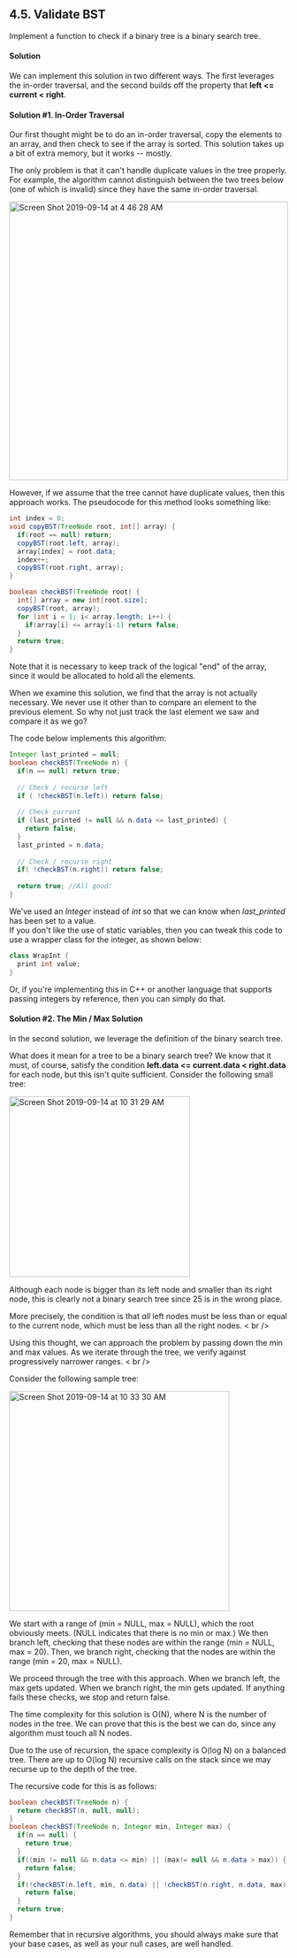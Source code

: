 ## 4.5. Validate BST

Implement a function to check if a binary tree is a binary search tree.

#### Solution

We can implement this solution in two different ways. The first leverages the in-order traversal, 
and the second builds off the property that **left <= current < right**.

#### Solution #1. In-Order Traversal

Our first thought might be to do an in-order traversal, copy the elements to an array, and then check to see
if the array is sorted. This solution takes up a bit of extra memory, but it works -- mostly. <br />

The only problem is that it can't handle duplicate values in the tree properly. For example, the algorithm
cannot distinguish between the two trees below (one of which is invalid) since they have the same in-order traversal.

<img width="504" alt="Screen Shot 2019-09-14 at 4 46 28 AM" src="https://user-images.githubusercontent.com/46575719/64907021-47d99a80-d6a2-11e9-8483-20766b61ffaa.png">

However, if we assume that the tree cannot have duplicate values, then this approach works. The pseudocode for this method looks something like:

```java
int index = 0;
void copyBST(TreeNode root, int[] array) {
  if(root == null) return;
  copyBST(root.left, array);
  array[index] = root.data;
  index++;
  copyBST(root.right, array);
}

boolean checkBST(TreeNode root) {
  int[] array = new int[root.size];
  copyBST(root, array);
  for (int i = 1; i< array.length; i++) {
    if(array[i] <= array[i-1] return false;
  }
  return true;
}

```

Note that it is necessary to keep track of the logical "end" of the array, since it would be allocated to 
hold all the elements. <br />

When we examine this solution, we find that the array is not actually necessary. We never use it other than to compare an element to the previous element. So why not just track the last element we saw and compare it as we go? <br />

The code below implements this algorithm:
```java
Integer last_printed = null;
boolean checkBST(TreeNode n) {
  if(n == null) return true;
  
  // Check / recurse left
  if ( !checkBST(n.left)) return false;
  
  // Check current 
  if (last_printed != null && n.data <= last_printed) {
    return false;
  }
  last_printed = n.data;
  
  // Check / recurse right
  if( !checkBST(n.right)) return false;
  
  return true; //All good!
}

```
We've used an *Integer* instead of *int* so that we can know when *last_printed* has been set to a value. <br />
If you don't like the use of static variables, then you can tweak this code to use a wrapper class for the integer, as shown below: 
```java
class WrapInt {
  print int value;
}
```
Or, if you're implementing this in C++ or another language that supports passing integers by reference, then you can simply do that. 



#### Solution #2. The Min / Max Solution

In the second solution, we leverage the definition of the binary search tree. <br />

What does it mean for a tree to be a binary search tree? We know that it must, of course, satisfy the condition **left.data <= current.data < right.data** for each node, but this isn't quite sufficient. Consider the following small tree:


<img width="327" alt="Screen Shot 2019-09-14 at 10 31 29 AM" src="https://user-images.githubusercontent.com/46575719/64910342-183e8880-d6ca-11e9-833b-9511b4d51523.png">

Although each node is bigger than its left node and smaller than its right node, this is clearly not a binary search tree since 25 is in the wrong place. <br />

More precisely, the condition is that *all* left nodes must be less than or equal to the current node, which must be less than all the right nodes. < br />

Using this thought, we can approach the problem by passing down the min and max values. As we iterate through the tree, we verify against progressively narrower ranges. < br />

Consider the following sample tree:

<img width="398" alt="Screen Shot 2019-09-14 at 10 33 30 AM" src="https://user-images.githubusercontent.com/46575719/64910364-605dab00-d6ca-11e9-8545-ae3bf424c6f8.png">

We start with a range of (min = NULL, max = NULL), which the root obviously meets. (NULL indicates that there is no min or max.) We then branch left, checking that these nodes are within the range (min = NULL, max = 20). Then, we branch right, checking that the nodes are within the range (min = 20, max = NULL). <br />

We proceed through the tree with this approach. When we branch left, the max gets updated. When we branch right, the min gets updated. If anything fails these checks, we stop and return false.  <br />

The time complexity for this solution is O(N), where N is the number of nodes in the tree. We can prove that this is the best we can do, since any algorithm must touch all N nodes. <br />

Due to the use of recursion, the space complexity is O(log N) on a balanced tree. There are up to O(log N) recursive calls on the stack since we may recurse up to the depth of the tree. <br />

The recursive code for this is as follows:
```java
boolean checkBST(TreeNode n) {
  return checkBST(n, null, null);  
}
boolean checkBST(TreeNode n, Integer min, Integer max) {
  if(n == null) {
    return true;
  }
  if((min != null && n.data <= min) || (max!= null && n.data > max)) {
    return false;
  }
  if(!checkBST(n.left, min, n.data) || !checkBST(n.right, n.data, max)) {
    return false;
  }
  return true;
}

```
Remember that in recursive algorithms, you should always make sure that your base cases, as well as your null cases, are well handled.


